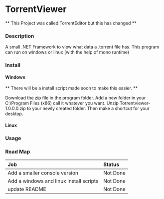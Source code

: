 ﻿# TorrentViewer
** This Project was called TorrentEditor but this has changed **

### Description
A small .NET Framework to view what data a .torrent file has.
This program can run  on windows or linux (with the help of mono runtime)

### Install

#### Windows

** There will be a install script made soon to make this easier. **

Download the zip file in the program folder.
Add a new folder in your C:\Program Files (x86) call it whatever you want.
Unzip Torrentviewer-1.0.0.0.zip to your newly created folder.
Then make a shortcut for your desktop.

#### Linux



### Usage


### Road Map
| Job | Status|
| :------ | :---------- |
| Add a smaller console version| Not Done |
| Add a windows and linux install scripts | Not Done |
| update README | Not Done |